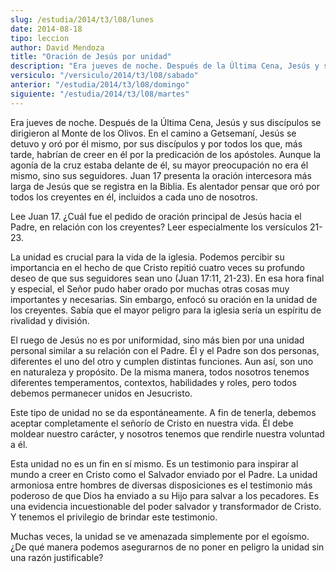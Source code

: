 ```yaml
---
slug: /estudia/2014/t3/l08/lunes
date: 2014-08-18
tipo: leccion
author: David Mendoza
title: "Oración de Jesús por unidad"
description: "Era jueves de noche. Después de la Última Cena, Jesús y sus discípulos se  dirigieron al Monte de los Olivos. En el camino a Getsemaní, Jesús se detuvo y  oró por él mismo, por sus discípulos y por todos los que, más tarde, habrían de  creer en él por la predicación de los apó..."
versiculo: "/versiculo/2014/t3/l08/sabado"
anterior: "/estudia/2014/t3/l08/domingo"
siguiente: "/estudia/2014/t3/l08/martes"
---
```


Era jueves de noche. Después de la Última Cena, Jesús y sus discípulos se dirigieron al Monte de los Olivos. En el camino a Getsemaní, Jesús se detuvo y oró por él mismo, por sus discípulos y por todos los que, más tarde, habrían de creer en él por la predicación de los apóstoles. Aunque la agonía de la cruz estaba delante de él, su mayor preocupación no era él mismo, sino sus seguidores. Juan 17 presenta la oración intercesora más larga de Jesús que se registra en la Biblia. Es alentador pensar que oró por todos los creyentes en él, incluidos a cada uno de nosotros.

Lee Juan 17. ¿Cuál fue el pedido de oración principal de Jesús hacia el Padre, en relación con los creyentes? Leer especialmente los versículos 21-23.

La unidad es crucial para la vida de la iglesia. Podemos percibir su importancia en el hecho de que Cristo repitió cuatro veces su profundo deseo de que sus seguidores sean uno (Juan 17:11, 21-23). En esa hora final y especial, el Señor pudo haber orado por muchas otras cosas muy importantes y necesarias. Sin embargo, enfocó su oración en la unidad de los creyentes. Sabía que el mayor peligro para la iglesia sería un espíritu de rivalidad y división.

El ruego de Jesús no es por uniformidad, sino más bien por una unidad personal similar a su relación con el Padre. Él y el Padre son dos personas, diferentes el uno del otro y cumplen distintas funciones. Aun así, son uno en naturaleza y propósito. De la misma manera, todos nosotros tenemos diferentes temperamentos, contextos, habilidades y roles, pero todos debemos permanecer unidos en Jesucristo.

Este tipo de unidad no se da espontáneamente. A fin de tenerla, debemos aceptar completamente el señorío de Cristo en nuestra vida. Él debe moldear nuestro carácter, y nosotros tenemos que rendirle nuestra voluntad a él.

Esta unidad no es un fin en sí mismo. Es un testimonio para inspirar al mundo a creer en Cristo como el Salvador enviado por el Padre. La unidad armoniosa entre hombres de diversas disposiciones es el testimonio más poderoso de que Dios ha enviado a su Hijo para salvar a los pecadores. Es una evidencia incuestionable del poder salvador y transformador de Cristo. Y tenemos el privilegio de brindar este testimonio.

Muchas veces, la unidad se ve amenazada simplemente por el egoísmo. ¿De qué manera podemos asegurarnos de no poner en peligro la unidad sin una razón justificable?
